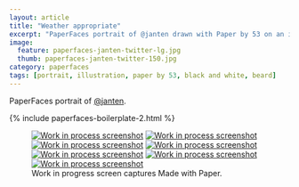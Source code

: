 ```yaml
---
layout: article
title: "Weather appropriate"
excerpt: "PaperFaces portrait of @janten drawn with Paper by 53 on an iPad."
image: 
  feature: paperfaces-janten-twitter-lg.jpg
  thumb: paperfaces-janten-twitter-150.jpg
category: paperfaces
tags: [portrait, illustration, paper by 53, black and white, beard]
---
```


PaperFaces portrait of [@janten](http://twitter.com/janten).

{% include paperfaces-boilerplate-2.html %}

<figure class="third">
  <a href="{{ site.url }}/images/paperfaces-janten-process-1-lg.jpg"><img src="{{ site.url }}/images/paperfaces-janten-process-1-600.jpg" alt="Work in process screenshot"></a>
  <a href="{{ site.url }}/images/paperfaces-janten-process-2-lg.jpg"><img src="{{ site.url }}/images/paperfaces-janten-process-2-600.jpg" alt="Work in process screenshot"></a>
  <a href="{{ site.url }}/images/paperfaces-janten-process-3-lg.jpg"><img src="{{ site.url }}/images/paperfaces-janten-process-3-600.jpg" alt="Work in process screenshot"></a>
  <a href="{{ site.url }}/images/paperfaces-janten-process-4-lg.jpg"><img src="{{ site.url }}/images/paperfaces-janten-process-4-600.jpg" alt="Work in process screenshot"></a>
  <a href="{{ site.url }}/images/paperfaces-janten-process-5-lg.jpg"><img src="{{ site.url }}/images/paperfaces-janten-process-5-600.jpg" alt="Work in process screenshot"></a>
  <a href="{{ site.url }}/images/paperfaces-janten-process-6-lg.jpg"><img src="{{ site.url }}/images/paperfaces-janten-process-6-600.jpg" alt="Work in process screenshot"></a>
  <a href="{{ site.url }}/images/paperfaces-janten-process-7-lg.jpg"><img src="{{ site.url }}/images/paperfaces-janten-process-7-600.jpg" alt="Work in process screenshot"></a>
  <figcaption>Work in progress screen captures Made with Paper.</figcaption>
</figure>